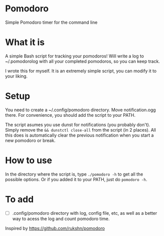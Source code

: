 # Pomodoro

Simple Pomodoro timer for the command line

# What it is

A simple Bash script for tracking your pomodoros! Will write a log to ~/.pomodorolog with all your completed pomodoros, so you can keep track.

I wrote this for myself. It is an extremely simple script, you can modify it to your liking.

# Setup

You need to create a ~/.config/pomodoro directory. Move notification.ogg there. For convenience, you should add the script to your PATH.

The script asumes you use dunst for notifications (you probably don't). Simply remove the `&& dunstctl close-all` from the script (in 2 places). All this does is automatically clear the previous notification when you start a new pomodoro or break.

# How to use

In the directory where the script is, type `./pomodoro -h` to get all the possible options. Or if you added it to your PATH, just do `pomodoro -h`.


# To add

- [ ] .config/pomodoro directory with log, config file, etc, as well as a better way to acess the log and count pomodoro time.


Inspired by https://github.com/rukshn/pomodoro

